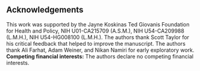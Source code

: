 ## Acknowledgements

This work was supported by the Jayne Koskinas Ted Giovanis Foundation for Health and Policy, NIH U01-CA215709 (A.S.M.), NIH U54-CA209988 (L.M.H.), NIH U54-HG008100 (L.M.H.). The authors thank Scott Taylor for his critical feedback that helped to improve the manuscript. The authors thank Ali Farhat, Adam Weiner, and Nikan Namiri for early exploratory work. **Competing financial interests:** The authors declare no competing financial interests.
